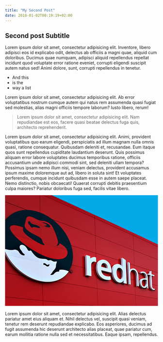 ```yaml
---
title: "My Second Post"
date: 2018-01-02T00:19:19+02:00
---
```


## Second post Subtitle

Lorem ipsum dolor sit amet, consectetur adipisicing elit. Inventore, libero adipisci eos id explicabo odit, delectus ab officiis a magni quae, aliquid cum doloribus. Ducimus quae numquam, adipisci aliquid repellendus repellat incidunt quod voluptate error ratione eveniet, corrupti eligendi suscipit autem natus sed! Animi dolore, sunt, corrupti repellendus in tenetur.

* And this
* is the
* way a list

Lorem ipsum dolor sit amet, consectetur adipisicing elit. Ab error voluptatibus nostrum cumque autem qui natus rem assumenda quasi fugiat sed molestias, alias magni officiis tempore laborum? Iusto libero, rerum!

> Lorem ipsum dolor sit amet, consectetur adipisicing elit. Nam repudiandae est eos, facere quasi beatae delectus fuga quis, architecto reprehenderit.

Lorem ipsum dolor sit amet, consectetur adipisicing elit. Animi, provident voluptatibus quo earum eligendi, perspiciatis ad illum magnam nulla omnis quasi, ratione consequatur. Quibusdam deleniti et, recusandae. Eum itaque quos sunt repellendus cupiditate laudantium deserunt. Quis possimus aliquam error labore voluptates ducimus temporibus ratione, officiis accusantium unde adipisci commodi sint, sed deleniti ullam tempora? Possimus ipsam nemo illum nisi, veniam delectus, provident accusamus ipsum maxime doloremque aut ad, libero in soluta sint! Et voluptates perferendis, cumque incidunt quibusdam esse in autem saepe placeat. Nemo distinctio, nobis obcaecati! Quaerat corrupti debitis praesentium culpa maiores? Pariatur doloribus fuga sed, facilis vitae libero.

![](/img/portfolio/1.png)

Lorem ipsum dolor sit amet, consectetur adipisicing elit. Alias delectus pariatur amet eius aliquam et. Nihil delectus vel, suscipit quasi veniam, tenetur rem deserunt repudiandae explicabo. Eos asperiores, ducimus ad fugit assumenda hic deserunt architecto alias placeat, quae pariatur cum, earum mollitia ratione nulla sed et necessitatibus. Eaque ipsam, repellendus.